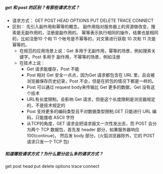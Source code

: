 ##### get 和 post 的区别？有那些请求方式？
- 请求方式：
GET POST HEAD OPTIONS PUT DELETE TRACE CONNECT
- 区别：
先引⼊副作⽤和幂等的概念。
副作⽤指对服务器上的资源做改变，搜索是⽆副作⽤的，注册是副作⽤的。
幂等表示执行相同的操作，结果也是相同的，⽐如注册10 个和 11 个帐号是不幂等的，对⽂章进⾏获取 10 次和 11 次是幂等的。
  - 在规范的应⽤场景上说：Get 多⽤于⽆副作⽤，幂等的场景，例如搜索关键字。Post 多⽤于
副作⽤，不幂等的场景，例如注册
  - 在技术上说：
    - Get 请求能缓存，Post 不能 
    - Post 相对 Get 安全⼀点点，因为Get 请求都包含在 URL ⾥，且会被浏览器保存历史纪录，Post 不会，但是在抓包的情况下都是⼀样的。
    - Post 可以通过 request body来传输⽐ Get 更多的数据，Get 没有这个技术
    - URL有⻓度限制，会影响 Get 请求，但是这个⻓度限制是浏览器规定的，不是技术规定的
    - Post ⽀持更多的编码类型且不对数据类型限制,GET 只能进行 URL 编码，只能接收 ASCII 字符
    - 从TCP的角度，GET 请求会把请求报文一次性发出去，而 POST 会分为两个 TCP 数据包，首先发 header 部分，如果服务器响应 100(continue)， 然后发 body 部分。(火狐浏览器除外，它的 POST 请求只发一个 TCP 包)


##### 知道哪些请求方式？为什么要分这么多的请求方式？
get post head put delete options trace connect